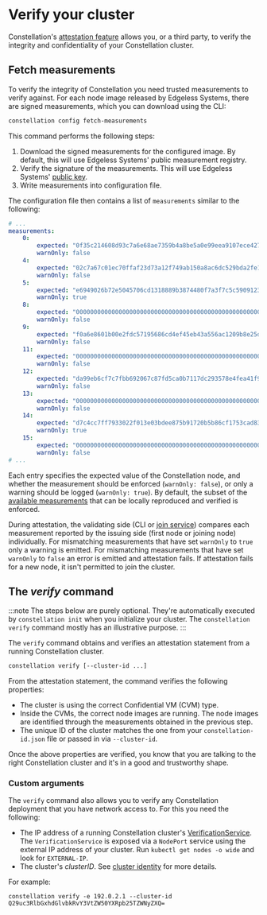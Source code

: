 # Verify your cluster

Constellation's [attestation feature](../architecture/attestation.md) allows you, or a third party, to verify the integrity and confidentiality of your Constellation cluster.

## Fetch measurements

To verify the integrity of Constellation you need trusted measurements to verify against. For each node image released by Edgeless Systems, there are signed measurements, which you can download using the CLI:

```bash
constellation config fetch-measurements
```

This command performs the following steps:

1. Download the signed measurements for the configured image. By default, this will use Edgeless Systems' public measurement registry.
2. Verify the signature of the measurements. This will use Edgeless Systems' [public key](https://edgeless.systems/es.pub).
3. Write measurements into configuration file.

The configuration file then contains a list of `measurements` similar to the following:

```yaml
# ...
measurements:
    0:
        expected: "0f35c214608d93c7a6e68ae7359b4a8be5a0e99eea9107ece427c4dea4e439cf"
        warnOnly: false
    4:
        expected: "02c7a67c01ec70ffaf23d73a12f749ab150a8ac6dc529bda2fe1096a98bf42ea"
        warnOnly: false
    5:
        expected: "e6949026b72e5045706cd1318889b3874480f7a3f7c5c590912391a2d15e6975"
        warnOnly: true
    8:
        expected: "0000000000000000000000000000000000000000000000000000000000000000"
        warnOnly: false
    9:
        expected: "f0a6e8601b00e2fdc57195686cd4ef45eb43a556ac1209b8e25d993213d68384"
        warnOnly: false
    11:
        expected: "0000000000000000000000000000000000000000000000000000000000000000"
        warnOnly: false
    12:
        expected: "da99eb6cf7c7fbb692067c87fd5ca0b7117dc293578e4fea41f95d3d3d6af5e2"
        warnOnly: false
    13:
        expected: "0000000000000000000000000000000000000000000000000000000000000000"
        warnOnly: false
    14:
        expected: "d7c4cc7ff7933022f013e03bdee875b91720b5b86cf1753cad830f95e791926f"
        warnOnly: true
    15:
        expected: "0000000000000000000000000000000000000000000000000000000000000000"
        warnOnly: false
# ...
```

Each entry specifies the expected value of the Constellation node, and whether the measurement should be enforced (`warnOnly: false`), or only a warning should be logged (`warnOnly: true`).
By default, the subset of the [available measurements](../architecture/attestation.md#runtime-measurements) that can be locally reproduced and verified is enforced.

During attestation, the validating side (CLI or [join service](../architecture/microservices.md#joinservice)) compares each measurement reported by the issuing side (first node or joining node) individually.
For mismatching measurements that have set `warnOnly` to `true` only a warning is emitted.
For mismatching measurements that have set `warnOnly` to `false` an error is emitted and attestation fails.
If attestation fails for a new node, it isn't permitted to join the cluster.

## The *verify* command

:::note
The steps below are purely optional. They're automatically executed by `constellation init` when you initialize your cluster. The `constellation verify` command mostly has an illustrative purpose.
:::

The `verify` command obtains and verifies an attestation statement from a running Constellation cluster.

```bash
constellation verify [--cluster-id ...]
```

From the attestation statement, the command verifies the following properties:

* The cluster is using the correct Confidential VM (CVM) type.
* Inside the CVMs, the correct node images are running. The node images are identified through the measurements obtained in the previous step.
* The unique ID of the cluster matches the one from your `constellation-id.json` file or passed in via `--cluster-id`.

Once the above properties are verified, you know that you are talking to the right Constellation cluster and it's in a good and trustworthy shape.

### Custom arguments

The `verify` command also allows you to verify any Constellation deployment that you have network access to. For this you need the following:

* The IP address of a running Constellation cluster's [VerificationService](../architecture/microservices.md#verificationservice). The `VerificationService` is exposed via a `NodePort` service using the external IP address of your cluster. Run `kubectl get nodes -o wide` and look for `EXTERNAL-IP`.
* The cluster's *clusterID*. See [cluster identity](../architecture/keys.md#cluster-identity) for more details.

For example:

```shell-session
constellation verify -e 192.0.2.1 --cluster-id Q29uc3RlbGxhdGlvbkRvY3VtZW50YXRpb25TZWNyZXQ=
```
